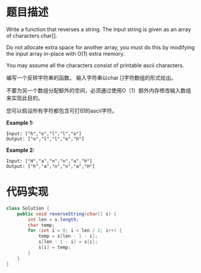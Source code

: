 # 题目描述
Write a function that reverses a string. The input string is given as an array of characters char[].

Do not allocate extra space for another array, you must do this by modifying the input array in-place with O(1) extra memory.

You may assume all the characters consist of printable ascii characters.

编写一个反转字符串的函数。 输入字符串以char []字符数组的形式给出。

不要为另一个数组分配额外的空间，必须通过使用O（1）额外内存修改输入数组来实现此目的。

您可以假设所有字符都包含可打印的ascii字符。

**Example 1:**

```
Input: ["h","e","l","l","o"]
Output: ["o","l","l","e","h"]
```

**Example 2:**

```
Input: ["H","a","n","n","a","h"]
Output: ["h","a","n","n","a","H"]
```

# 代码实现

```Java
class Solution {
    public void reverseString(char[] s) {
        int len = s.length;
        char temp;
        for (int i = 0; i < len / 2; i++) {
            temp = s[len - 1 - i];
            s[len - 1 - i] = s[i];
            s[i] = temp;
        }
    }
}
```